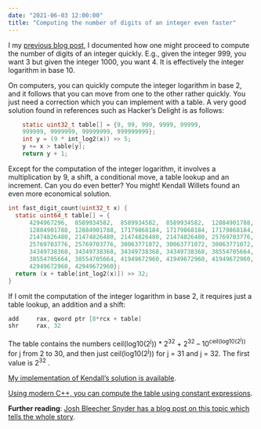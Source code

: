 ```yaml
---
date: "2021-06-03 12:00:00"
title: "Computing the number of digits of an integer even faster"
---
```




I my [previous blog post](/lemire/blog/2021/05/28/computing-the-number-of-digits-of-an-integer-quickly/), I documented how one might proceed to compute the number of digits of an integer quickly. E.g., given the integer 999, you want 3 but given the integer 1000, you want 4. It is effectively the integer logarithm in base 10.

On computers, you can quickly compute the integer logarithm in base 2, and it follows that you can move from one to the other rather quickly. You just need a correction which you can implement with a table. A very good solution found in references such as Hacker&rsquo;s Delight is as follows:
```C
    static uint32_t table[] = {9, 99, 999, 9999, 99999,
    999999, 9999999, 99999999, 999999999};
    int y = (9 * int_log2(x)) >> 5;
    y += x > table[y];
    return y + 1;
```


Except for the computation of the integer logarithm, it involves a multiplication by 9, a shift, a conditional move, a table lookup and an increment. Can you do even better? You might! Kendall Willets found an even more economical solution.
```C
int fast_digit_count(uint32_t x) {
  static uint64_t table[] = {
      4294967296,  8589934582,  8589934582,  8589934582,  12884901788,
      12884901788, 12884901788, 17179868184, 17179868184, 17179868184,
      21474826480, 21474826480, 21474826480, 21474826480, 25769703776,
      25769703776, 25769703776, 30063771072, 30063771072, 30063771072,
      34349738368, 34349738368, 34349738368, 34349738368, 38554705664,
      38554705664, 38554705664, 41949672960, 41949672960, 41949672960,
      42949672960, 42949672960};
  return (x + table[int_log2(x)]) >> 32;
}
```


If I omit the computation of the integer logarithm in base 2, it requires just a table lookup, an addition and a shift:
```C
add     rax, qword ptr [8*rcx + table]
shr     rax, 32
```


The table contains the numbers ceil(log10(2<sup>j</sup>)) * 2<sup>32</sup> + 2<sup>32</sup> &#8211; 10<sup>ceil(log10(2<sup>j</sup>))</sup> for j from 2 to 30, and then just ceil(log10(2<sup>j</sup>)) for j = 31 and j = 32. The first value is 2<sup>32</sup> .

[My implementation of Kendall&rsquo;s solution is available](https://github.com/lemire/Code-used-on-Daniel-Lemire-s-blog/tree/master/2021/06/03).

[Using modern C++, you can compute the table using constant expressions](https://godbolt.org/#z:OYLghAFBqd5QCxAYwPYBMCmBRdBLAF1QCcAaPECAM1QDsCBlZAQwBtMQBGAFlJvoCqAZ0wAFAB4gA5AAYppAFZdSrZrVDIApACYAQjt2kR7ZATx1KmWugDCqVgFcAtrRDbSV9ABk8tTADlnACNMYhAAZnDSAAdUIUJzWjtHFzcYuIS6Hz9ApxCwyKNMEzM6BgJmYgJk51d3Y0xTRPLKgmyA4NCIqKEKqprU%2Br623w68rsiASiNUB2JkDikdcN9kRywAak1wm0riZgBPbexNGQBBZdX1zC2d5F78emPTs4B6V8vaNYdN7ZsqJwEV77dSYIQAOgQz3OL1ozCcYOizAWG2Q0Wi2nCWwA7PpzhsCai6L1MOJosQNg8QCAHL4CAA2bgAfQIG1YqGA2ggVJpdMZLI24kmOLxZ0J4o2xEwBDmtA2TKZQVprDMtCZ7M5ECF21F4s02IAIi9xWhaCSyRTmA4iGyOZwZNyCOhqbT6PzWUKRcaJQSpTLiHL2eoIAqlXgVb4mQtwyHFcrVeq7Q6hZNJjrvQT9Ub8YTTebyZSnS6%2BczWbEAO6O528t2lwWkQvV10MuuYYX63U%2ByXS2XyuPhhMVrUNtvpnOZw0vLNT850jb4YCEKOzegQZvhbQCz0djOF5hmZBEs0EUkFnl7Q5/HnN90NjfHDYVILsW4GrYAVn074NEHbuN34rnsQ%2BxHDs14lgKd7aA%2BT7sGOYpdjQFJrmaeDAH46C2uoGx4K%2BGycDqOG3DYGyRIReAGAYf6dl2BJ5qyDioehmCYUIThsOwvR4WiGLhNSQ7uDhAC0nBpuENG0bBmCaJ%2BeAiTJb7bG%2BGwQLhfykZwtwAGIqTxmL8aglaCRuwpCai6L6SAQ72g2el8SAGr2ty7GsJxBCpsKIAbDIGztuOtESgYukWfZjkOmxHFgu5xHqSZ8G0dO/nin6vZSfFhJZr%2B6UEu8AIEPxxB0hAOjQf%2Bk7aIJUliRJKUBip4hbHoj7MM%2B0mfuEmlmaG8aRmsABeWo4iRokKe24QnONpHQeJU6TjCs70Bs7G%2BL%2BXr%2BbVcoLkuaCMQQECcJi3DvtVs0GlI0ysNI77yK4sjyKg0g2JRTVCLM8w3MsnDyPld2pqQADWEQABzgu%2BB3YtoMicO%2B9LvnD2LYio0jcPITggDD4KYtikScED2gAJwyBDQO8LdcikA9UjyEIIAyKQP1yNMcCwDAiAoKgTjROGoTkJQaCc9zYTAEIcLREICCoAQfADqENMQEE0jk0EviVAc0hfaQ/MIvQADytCsGrd2kFg7HqOwivyPgUpNAAbmCFseOIjTWos5N0sUDusHgQT7MQBx2FgDsEIVaNSF90z8IwLDmzwfB0AQwhiJIRtKJwKhqBoz2GF7QQ07AcIIiAeWkHbYTB4x/1/ag0SlGa0hCQ8SlaHoBiQxsQk6%2BE1PFI0teWNYAyuGnnjtLk%2BTKLE8S14PE8ZLXo%2BdGEacNE0ZTDDPy896vtAtFUC/jEvRjr/YtTKL0rT7%2BPokzHMCxcBdV03Q7lPiED9JCYyGzAMgh4QOXtCVxUrgQgJBGodQbHYAW7AKSfWFE9FuehvoWz%2BggTAzAsBhF/ADdGdNLpSBRqQNG746Zk3utIamtN6bINIMzNmswCDRGtLzCA/MubQOUCxEBh9I5MDYBwWOkdE4SAduWfY0R1bnSRlIa6pBSEU2kJ9DY5ZCAIEFG/D%2B3Av4/xUv/SuSDfrTFQegroWC8EEKISQ5%2B5CjCUIZudaYgN6ScHBNwIGENsT4xJuEbgPiKpSK7rIqxVMqEGKkdoVGXAZAyHBFE2JcS4lpzkZTfRjNpil3iBYbgQA%3D%3D%3D).

__Further reading__: [Josh Bleecher Snyder has a blog post on this topic which tells the whole story](https://commaok.xyz/post/lookup_tables/).

